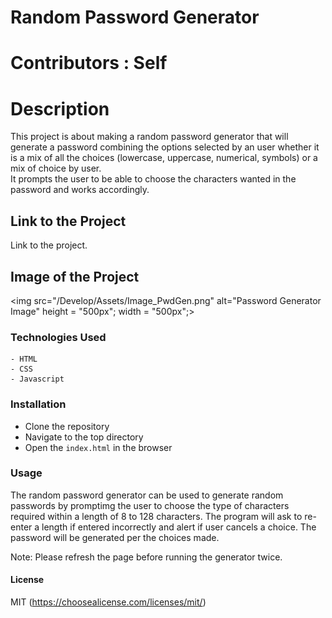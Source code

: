# Random Password Generator

# Contributors : Self

# Description
This project is about making a random password generator that will generate a password combining the options selected by an user whether it is a mix of all the choices (lowercase, uppercase, numerical, symbols) or a mix of choice by user. <br>
It prompts the user to be able to choose the characters wanted in the password and works accordingly.

## Link to the Project
Link to the project.

## Image of the Project

<img src="/Develop/Assets/Image_PwdGen.png" alt="Password Generator Image" height = "500px"; width = "500px";>

### Technologies Used
    - HTML
    - CSS
    - Javascript

### Installation

 - Clone the repository
 - Navigate to the top directory
 - Open the `index.html` in the browser

### Usage

The random password generator can be used to generate random passwords by promptimg the user to choose the type of characters required within a length of 8 to 128 characters. The program will ask to re-enter a length if entered incorrectly and alert if user cancels a choice. The password will be generated per the choices made.

Note: Please refresh the page before running the generator twice.

#### License 
 MIT (https://choosealicense.com/licenses/mit/)
